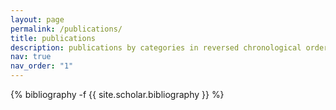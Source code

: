 ```yaml
---
layout: page
permalink: /publications/
title: publications
description: publications by categories in reversed chronological order. generated by jekyll-scholar.
nav: true
nav_order: "1"
---
```

<!-- _pages/publications.md -->
<div class="publications">

{% bibliography -f {{ site.scholar.bibliography }} %}

</div>
